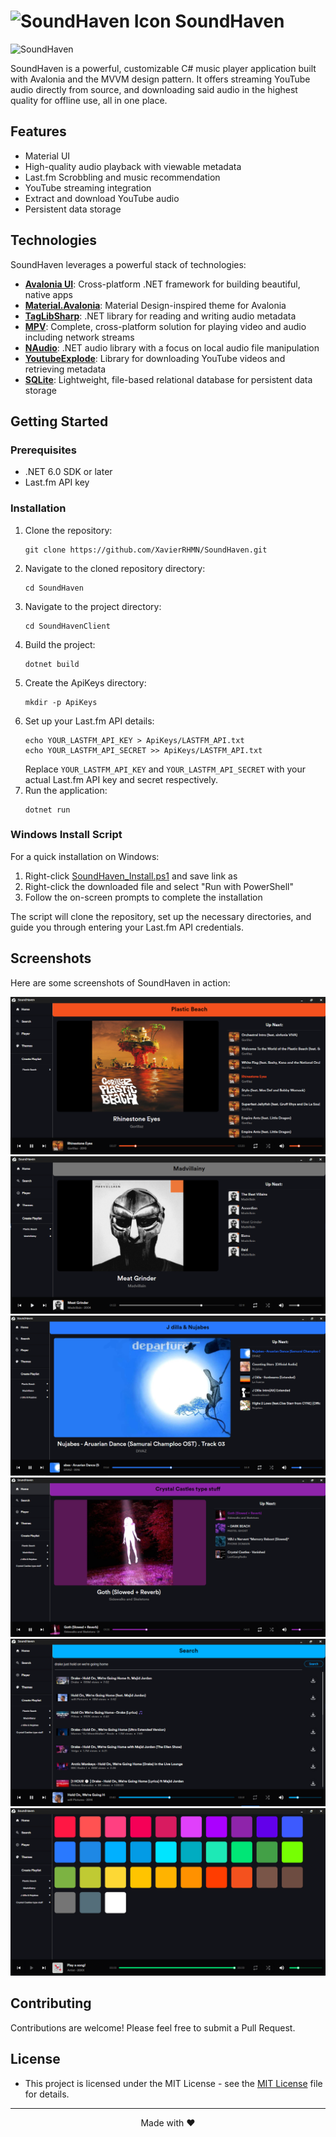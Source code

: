 # <img src="SoundHavenClient/Assets/Icons/SoundHavenClient.ico" alt="SoundHaven Icon" width="32" height="32"> SoundHaven

![SoundHaven](https://github.com/user-attachments/assets/b1f430a6-f878-4fa9-bc14-a1163ec1d5dd)

SoundHaven is a powerful, customizable C# music player application built
with Avalonia and the MVVM design pattern. It offers streaming YouTube audio directly from source,
and downloading said audio in the highest quality for offline use, all in one place.

##  Features

-  Material UI
-  High-quality audio playback with viewable metadata
-  Last.fm Scrobbling and music recommendation
-  YouTube streaming integration
-  Extract and download YouTube audio
-  Persistent data storage

##  Technologies

SoundHaven leverages a powerful stack of technologies:

- **[Avalonia UI](https://avaloniaui.net/)**: Cross-platform .NET framework for building beautiful, native apps
- **[Material.Avalonia](https://github.com/AvaloniaCommunity/Material.Avalonia)**: Material Design-inspired theme for Avalonia
- **[TagLibSharp](https://github.com/mono/taglib-sharp)**: .NET library for reading and writing audio metadata
- **[MPV](https://mpv.io/)**: Complete, cross-platform solution for playing video and audio including network streams
- **[NAudio](https://github.com/naudio/NAudio)**: .NET audio library with a focus on local audio file manipulation
- **[YoutubeExplode](https://github.com/Tyrrrz/YoutubeExplode)**: Library for downloading YouTube videos and retrieving metadata
- **[SQLite](https://www.sqlite.org/)**: Lightweight, file-based relational database for persistent data storage

##  Getting Started

### Prerequisites

- .NET 6.0 SDK or later
- Last.fm API key

### Installation

1. Clone the repository:
   ```
   git clone https://github.com/XavierRHMN/SoundHaven.git
   ```
2. Navigate to the cloned repository directory:
   ```
   cd SoundHaven
   ```
3. Navigate to the project directory:
   ```
   cd SoundHavenClient
   ```
4. Build the project:
   ```
   dotnet build
   ```
5. Create the ApiKeys directory:
   ```
   mkdir -p ApiKeys
   ```
6. Set up your Last.fm API details:
   ```
   echo YOUR_LASTFM_API_KEY > ApiKeys/LASTFM_API.txt
   echo YOUR_LASTFM_API_SECRET >> ApiKeys/LASTFM_API.txt
   ```
   Replace `YOUR_LASTFM_API_KEY` and `YOUR_LASTFM_API_SECRET` with your actual Last.fm API key and secret respectively.
7. Run the application:
   ```
   dotnet run
   ```

### Windows Install Script

For a quick installation on Windows:

1. Right-click [SoundHaven_Install.ps1](https://github.com/XavierRHMN/SoundHaven/raw/master/SoundHaven_Install.ps1) and save link as
2. Right-click the downloaded file and select "Run with PowerShell"
3. Follow the on-screen prompts to complete the installation

The script will clone the repository, set up the necessary directories, and guide you through entering your Last.fm API credentials.

##  Screenshots

Here are some screenshots of SoundHaven in action:

![SoundHaven First](SoundHavenClient/Screenshots/soundhaven_1.png)
![SoundHaven Second](SoundHavenClient/Screenshots/soundhaven_2.png)
![SoundHaven Third](SoundHavenClient/Screenshots/soundhaven_3.png)
![SoundHaven Fourth](SoundHavenClient/Screenshots/soundhaven_4.png)
![SoundHaven Search](SoundHavenClient/Screenshots/Search.png)
![SoundHaven Themes](SoundHavenClient/Screenshots/Themes.png)


##  Contributing

Contributions are welcome! Please feel free to submit a Pull Request.

##  License

- This project is licensed under the MIT License - see the [MIT License](LICENSE) file for details.
---

<p align="center">
  Made with ❤️
</p>
